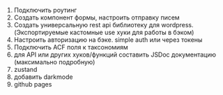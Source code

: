 1. Подключить роутинг
2. Создать компонент формы, настроить отправку писем
3. Создать универсальную rest api библиотеку для wordpress. (Экспортируемые кастомные use хуки для работы в бэком)
4. Настроить авторизацию на бэке. simple auth или через токены
5. Подключить ACF поля к таксономиям
6. для API или других хуков/функций составить JSDoc документацию (максимально подробную)
7. zustand
8. добавить darkmode
9. github pages